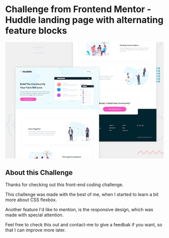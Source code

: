 # Challenge from Frontend Mentor - Huddle landing page with alternating feature blocks

![Design preview for the Huddle landing page with alternating feature blocks coding challenge](./design/desktop-preview.jpg)

## About this Challenge 

Thanks for checking out this front-end coding challenge.

This challenge was made with the best of me, when I started to learn a bit more about CSS flexbox.

Another feature I'd like to mention, is the responsive design, which was made with special attention.

Feel free to check this out and contact-me to give a feedbak if you want, so that I can improve more later. 


